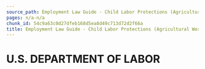 ```yaml
---
source_path: Employment Law Guide - Child Labor Protections (Agricultural Work).md
pages: n/a-n/a
chunk_id: 54c9a63c0d27dfeb168d5ea8d49c713d72d2f66a
title: Employment Law Guide - Child Labor Protections (Agricultural Work)
---
```

# U.S. DEPARTMENT OF LABOR
